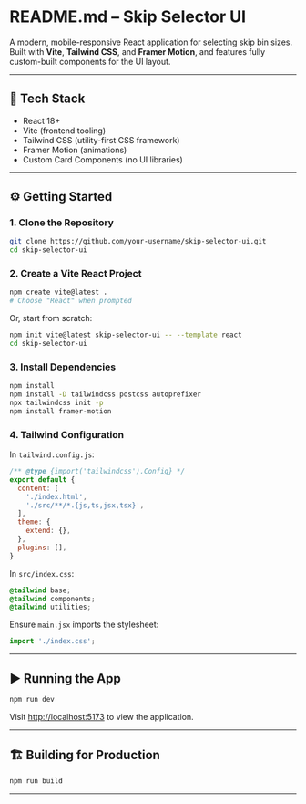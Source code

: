 # README.md – Skip Selector UI

A modern, mobile-responsive React application for selecting skip bin sizes. Built with **Vite**, **Tailwind CSS**, and **Framer Motion**, and features fully custom-built components for the UI layout.

---

## 🔧 Tech Stack

- React 18+
- Vite (frontend tooling)
- Tailwind CSS (utility-first CSS framework)
- Framer Motion (animations)
- Custom Card Components (no UI libraries)

---

## ⚙️ Getting Started

### 1. Clone the Repository

```bash
git clone https://github.com/your-username/skip-selector-ui.git
cd skip-selector-ui
```

### 2. Create a Vite React Project

```bash
npm create vite@latest .
# Choose "React" when prompted
```

Or, start from scratch:

```bash
npm init vite@latest skip-selector-ui -- --template react
cd skip-selector-ui
```

### 3. Install Dependencies

```bash
npm install
npm install -D tailwindcss postcss autoprefixer
npx tailwindcss init -p
npm install framer-motion
```

### 4. Tailwind Configuration

In `tailwind.config.js`:

```js
/** @type {import('tailwindcss').Config} */
export default {
  content: [
    './index.html',
    './src/**/*.{js,ts,jsx,tsx}',
  ],
  theme: {
    extend: {},
  },
  plugins: [],
}
```

In `src/index.css`:

```css
@tailwind base;
@tailwind components;
@tailwind utilities;
```

Ensure `main.jsx` imports the stylesheet:

```jsx
import './index.css';
```

---

## ▶️ Running the App

```bash
npm run dev
```

Visit [http://localhost:5173](http://localhost:5173) to view the application.

---

## 🏗️ Building for Production

```bash
npm run build
```

---